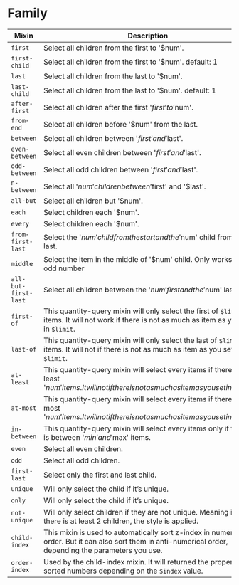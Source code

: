 # Family

| Mixin                | Description                                                                                                                                               |
| -------------------- | --------------------------------------------------------------------------------------------------------------------------------------------------------- |
| `first`              | Select all children from the first to '$num'.                                                                                                             |
| `first-child`        | Select all children from the first to '$num'. default: 1                                                                                                  |
| `last`               | Select all children from the last to '$num'.                                                                                                              |
| `last-child`         | Select all children from the last to '$num'. default: 1                                                                                                   |
| `after-first`        | Select all children after the first '$first' to '$num'.                                                                                                   |
| `from-end`           | Select all children before '$num' from the last.                                                                                                          |
| `between`            | Select all children between '$first' and '$last'.                                                                                                         |
| `even-between`       | Select all even children between '$first' and '$last'.                                                                                                    |
| `odd-between`        | Select all odd children between '$first' and '$last'.                                                                                                     |
| `n-between`          | Select all '$num' children between '$first' and '$last'.                                                                                                  |
| `all-but`            | Select all children but '$num'.                                                                                                                           |
| `each`               | Select children each '$num'.                                                                                                                              |
| `every`              | Select children each '$num'.                                                                                                                              |
| `from-first-last`    | Select the '$num' child from the start and the '$num' child from the last.                                                                                |
| `middle`             | Select the item in the middle of '$num' child. Only works with odd number                                                                                 |
| `all-but-first-last` | Select all children between the '$num' first and the '$num' last.                                                                                         |
| `first-of`           | This quantity-query mixin will only select the first of `$limit` items. It will not  work if there is not as much as item as you set in `$limit`.         |
| `last-of`            | This quantity-query mixin will only select the last of `$limit` items. It will not if there is not as much as item as you set in `$limit`.                |
| `at-least`           | This quantity-query mixin will select every items if there is at least '$num' items. It will not  if there is not as much as item as you set in '$num'.   |
| `at-most`            | This quantity-query mixin will select every items if there is at most '$num' items. It will not if there is not as much as item as you set in '$num'.     |
| `in-between`         | This quantity-query mixin will select every items only if there is between '$min' and '$max' items.                                                       |
| `even`               | Select all even children.                                                                                                                                 |
| `odd`                | Select all odd children.                                                                                                                                  |
| `first-last`         | Select only the first and last child.                                                                                                                     |
| `unique`             | Will only select the child if it’s unique.                                                                                                                |
| `only`               | Will only select the child if it’s unique.                                                                                                                |
| `not-unique`         | Will only select children if they are not unique. Meaning if there is at least 2 children, the style is applied.                                          |
| `child-index`        | This mixin is used to automatically sort z-index in numerical order. But it can also sort them in anti-numerical order, depending the parameters you use. |
| `order-index`        | Used by the child-index mixin. It will returned the proper sorted numbers depending on the `$index` value.                                                |